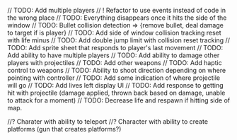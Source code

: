 
// TODO: Add multiple players
// ! Refactor to use events instead of code in the wrong place
// TODO: Everything disappears once it hits the side of the window
// TODO: Bullet collision detection => {remove bullet, deal damage to target if is player}
// TODO: Add side of window collision tracking reset with life minus
// TODO: Add double jump limit with collision reset tracking
// TODO: Add sprite sheet that responds to player's last movement
// TODO: Add ability to have multiple players
// TODO: Add ability to damage other players with projectiles
// TODO: Add other weapons
// TODO: Add haptic control to weapons
// TODO: Ability to shoot direction depending on where pointing with controller
// TODO: Add some indication of where projectile will go
// TODO: Add lives left display UI
// TODO: Add response to getting hit with projectile (damage applied, thrown back based on damage, unable to attack for a moment)
// TODO: Decrease life and respawn if hitting side of map.

//? Charater with ability to teleport
//? Character with ability to create platforms (gun that creates platforms?)